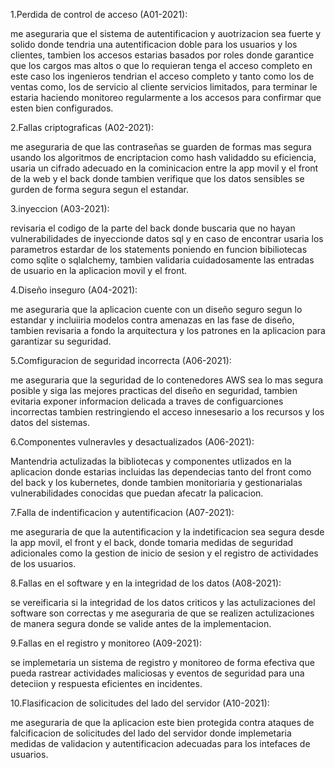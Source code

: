 1.Perdida de control de acceso (A01-2021):

me aseguraria que el sistema de autentificacion y auotrizacion sea fuerte y solido donde tendria una autentificacion doble para los usuarios y los clientes, tambien los accesos estarias basados por roles donde garantice que los cargos mas altos o que lo requieran tenga el acceso completo en este caso los ingenieros tendrian el acceso completo y tanto como los de ventas como, los de servicio al cliente servicios limitados, para terminar le estaria haciendo monitoreo regularmente a los accesos para confirmar que esten bien configurados.

2.Fallas criptograficas (A02-2021):

me aseguraria de que las contraseñas se guarden de formas mas segura usando los algoritmos de encriptacion como hash validaddo su eficiencia, usaria un cifrado adecuado en la cominicacion entre la app movil y el front de la web y el back donde tambien verifique que los datos sensibles se gurden de forma segura segun el estandar.

3.inyeccion (A03-2021):

revisaria el codigo de la parte del back donde buscaria que no hayan vulnerabilidades de inyeccionde datos sql y en caso de encontrar usaria los parametros estardar de los statements poniendo en funcion bibiliotecas como sqlite o sqlalchemy, tambien validaria cuidadosamente las entradas de usuario en la aplicacion movil y el front.

4.Diseño inseguro (A04-2021):

me aseguraria que la aplicacion cuente con un diseño seguro segun lo estandar y incluiiria modelos contra amenazas en las fase de diseño, tambien revisaria a fondo la arquitectura y los patrones en la aplicacion para garantizar su seguridad.

5.Comfiguracion de seguridad incorrecta (A06-2021):

me aseguraria que la seguridad de lo contenedores AWS sea lo mas segura posible y siga las mejores practicas del diseño en seguridad, tambien evitaria exponer informacion delicada a traves de configuarciones incorrectas tambien restringiendo el acceso innesesario a los recursos y los datos del sistemas.

6.Componentes vulneravles y desactualizados (A06-2021):

Mantendria actulizadas la bibliotecas y componentes utlizados en la aplicacion donde estarias incluidas las dependecias tanto del front como del back y los kubernetes, donde tambien monitoriaria y gestionarialas vulnerabilidades conocidas que puedan afecatr la palicacion.

7.Falla de indentificacion y autentificacion (A07-2021):

me aseguraria de que la autentificacion y la indetificacion sea segura desde la app movil, el front y el back, donde tomaria medidas de seguridad adicionales como la gestion de inicio de sesion y el registro de actividades de los usuarios.

8.Fallas en el software y en la integridad de los datos (A08-2021):

se vereificaria si la integridad de los datos criticos y las actulizaciones del software son correctas y me aseguraria de que se realizen actulizaciones de manera segura donde se valide antes de la implementacion.

9.Fallas en el registro y monitoreo (A09-2021):

se implemetaria un sistema de registro y monitoreo de forma efectiva que pueda rastrear actividades maliciosas y eventos de seguridad para una deteciion y respuesta eficientes en incidentes.

10.Flasificacion de solicitudes del lado del servidor (A10-2021):

me aseguraria de que la aplicacion este bien protegida contra ataques de falcificacion de solicitudes del lado del servidor donde implemetaria medidas de validacion y autentificacion adecuadas para los intefaces de usuarios.

